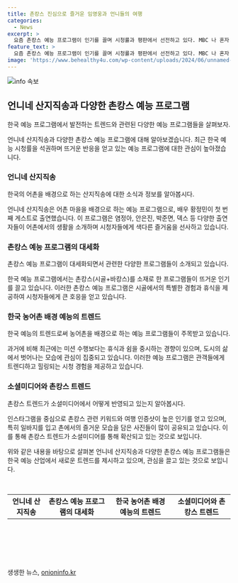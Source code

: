 ```yaml
---
title: 촌캉스 진심으로 즐거운 임영웅과 언니들의 여행
categories:
  - News
excerpt: >
  요즘 촌캉스 예능 프로그램이 인기를 끌며 시청률과 평판에서 선전하고 있다. MBC 나 혼자 산다는 최근 시청률 9.6%로 주목받았으며, tvN 언니네 산지직송과 뿅뿅 지구오락실 등도 주목된다. 신생 예능 프로그램도 증가하며, 유튜브에서도 가수들과 걸그룹이 촌캉스 콘셉트로 콘텐츠를 선보이고 있다. 이는 젊은 세대의 힐링과 관련된 트렌드로 전문가들은 이를 소셜미디어에서도 확인하고 있다. 또한 촌캉스 예능은 경쟁적인 도시의 삶에서 벗어나는 휴식과 즐거움을 시청자들에게 제공하여 인기를 끌고 있다.
feature_text: >
  요즘 촌캉스 예능 프로그램이 인기를 끌며 시청률과 평판에서 선전하고 있다. MBC 나 혼자 산다는 최근 시청률 9.6%로 주목받았으며, tvN 언니네 산지직송과 뿅뿅 지구오락실 등도 주목된다. 신생 예능 프로그램도 증가하며, 유튜브에서도 가수들과 걸그룹이 촌캉스 콘셉트로 콘텐츠를 선보이고 있다. 이는 젊은 세대의 힐링과 관련된 트렌드로 전문가들은 이를 소셜미디어에서도 확인하고 있다. 또한 촌캉스 예능은 경쟁적인 도시의 삶에서 벗어나는 휴식과 즐거움을 시청자들에게 제공하여 인기를 끌고 있다.
image: 'https://www.behealthy4u.com/wp-content/uploads/2024/06/unnamed-file.png'
---
```


<p><img src="https://www.behealthy4u.com/wp-content/uploads/2024/06/unnamed-file.png" alt="info 속보" /></p>

<h2 data-ke-size="size26">언니네 산지직송과 다양한 촌캉스 예능 프로그램</h2>

<p data-ke-size="size16">한국 예능 프로그램에서 발전하는 트렌드와 관련된 다양한 예능 프로그램들을 살펴보자.</p>

<p>언니네 산지직송과 다양한 촌캉스 예능 프로그램에 대해 알아보겠습니다. 최근 한국 예능 시청률을 석권하며 뜨거운 반응을 얻고 있는 예능 프로그램에 대한 관심이 높아졌습니다.</p>

<h3>언니네 산지직송</h3>

<p data-ke-size="size16">한국의 어촌을 배경으로 하는 산지직송에 대한 소식과 정보를 알아봅시다.</p>

<p>언니네 산지직송은 어촌 마을을 배경으로 하는 예능 프로그램으로, 배우 황정민이 첫 번째 게스트로 출연했습니다. 이 프로그램은 염정아, 안은진, 박준면, 덱스 등 다양한 출연자들이 어촌에서의 생활을 소개하며 시청자들에게 색다른 즐거움을 선사하고 있습니다.</p>

<h3>촌캉스 예능 프로그램의 대세화</h3>

<p data-ke-size="size16">촌캉스 예능 프로그램이 대세화되면서 관련한 다양한 프로그램들이 소개되고 있습니다.</p>

<p>한국 예능 프로그램에서는 촌캉스(시골+바캉스)를 소재로 한 프로그램들이 뜨거운 인기를 끌고 있습니다. 이러한 촌캉스 예능 프로그램은 시골에서의 특별한 경험과 휴식을 제공하여 시청자들에게 큰 호응을 얻고 있습니다.</p>

<h3>한국 농어촌 배경 예능의 트렌드</h3>

<p data-ke-size="size16">한국 예능의 트렌드로써 농어촌을 배경으로 하는 예능 프로그램들이 주목받고 있습니다.</p>

<p>과거에 비해 최근에는 미션 수행보다는 휴식과 쉼을 중시하는 경향이 있으며, 도시의 삶에서 벗어나는 모습에 관심이 집중되고 있습니다. 이러한 예능 프로그램은 관객들에게 트렌디하고 힐링되는 시청 경험을 제공하고 있습니다.</p>

<h3>소셜미디어와 촌캉스 트렌드</h3>

<p data-ke-size="size16">촌캉스 트렌드가 소셜미디어에서 어떻게 반영되고 있는지 알아봅시다.</p>

<p>인스타그램을 중심으로 촌캉스 관련 키워드와 여행 인증샷이 높은 인기를 얻고 있으며, 특히 일바지를 입고 촌에서의 즐거운 모습을 담은 사진들이 많이 공유되고 있습니다. 이를 통해 촌캉스 트렌드가 소셜미디어를 통해 확산되고 있는 것으로 보입니다.</p>

<p>위와 같은 내용을 바탕으로 살펴본 언니네 산지직송과 다양한 촌캉스 예능 프로그램들은 한국 예능 산업에서 새로운 트렌드를 제시하고 있으며, 관심을 끌고 있는 것으로 보입니다.</p>

<p data-ke-size="size16">&nbsp;</p>

<table>
<tbody>
<tr>
<td style="text-align: center;"><b>언니네 산지직송</b></td>
<td style="text-align: center;"><b>촌캉스 예능 프로그램의 대세화</b></td>
<td style="text-align: center;"><b>한국 농어촌 배경 예능의 트렌드</b></td>
<td style="text-align: center;"><b>소셜미디어와 촌캉스 트렌드</b></td>
</tr>
</tbody>
</table>

<p data-ke-size="size16">&nbsp;</p>

<p data-ke-size="size16">&nbsp;</p>

<p data-ke-size="size16">&nbsp;</p>
생생한 뉴스, <a href="https://onioninfo.kr" rel="dofollow">onioninfo.kr</a>


